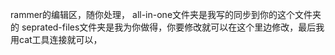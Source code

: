 rammer的编辑区，随你处理，
all-in-one文件夹是我写的同步到你的这个文件夹的
seprated-files文件夹是我为你做得，你要修改就可以在这个里边修改，最后我用cat工具连接就可以，